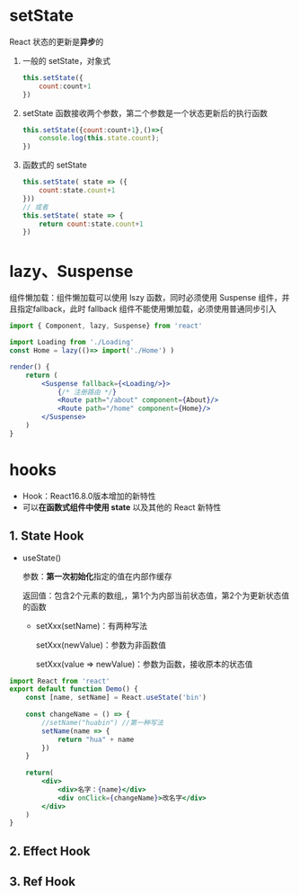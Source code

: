 # setState

React 状态的更新是**异步**的

1. 一般的 setState，对象式

   ```jsx
   this.setState({
       count:count+1
   })
   ```

2. setState 函数接收两个参数，第二个参数是一个状态更新后的执行函数

   ```jsx
   this.setState({count:count+1},()=>{
       console.log(this.state.count);
   })
   ```

3. 函数式的 setState

   ```jsx
   this.setState( state => ({
       count:state.count+1
   }))
   // 或者
   this.setState( state => {
       return count:state.count+1
   })
   ```



# lazy、Suspense 

组件懒加载：组件懒加载可以使用 lszy 函数，同时必须使用 Suspense 组件，并且指定fallback，此时 fallback 组件不能使用懒加载，必须使用普通同步引入

```jsx
import { Component, lazy, Suspense} from 'react'

import Loading from './Loading'
const Home = lazy(()=> import('./Home') )

render() {
    return (
        <Suspense fallback={<Loading/>}>
            {/* 注册路由 */}
            <Route path="/about" component={About}/>
            <Route path="/home" component={Home}/>
        </Suspense>
    )
}
```



# hooks

- Hook：React16.8.0版本增加的新特性
- 可以**在函数式组件中使用 state** 以及其他的 React 新特性

## 1. State Hook

- useState()

  参数：**第一次初始化**指定的值在内部作缓存

  返回值：包含2个元素的数组,，第1个为内部当前状态值，第2个为更新状态值的函数

  - setXxx(setName)：有两种写法

    setXxx(newValue)：参数为非函数值

    setXxx(value => newValue)：参数为函数，接收原本的状态值

```jsx
import React from 'react'
export default function Demo() {
    const [name, setName] = React.useState('bin')
    
    const changeName = () => {
		//setName("huabin") //第一种写法
		setName(name => {
            return "hua" + name
        })
	}
    
    return(
        <div>
			<div>名字：{name}</div>
            <div onClick={changeName}>改名字</div>
		</div>
    )
}
```

## 2. Effect Hook

## 3. Ref Hook

